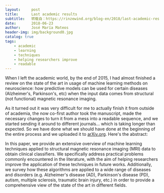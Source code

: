 ```yaml
---
layout:     post
title:      Last academic results
subtitle:   转载自：https://rinzewind.org/blog-en/2018/last-academic-results.html
date:       2018-06-23
author:     José María Mateos
header-img: img/background0.jpg
catalog: true
tags:
    - academic
    - learning
    - techniques
    - helping researchers improve
    - readable
---
```


When I left the academic world, by the end of 2015, I had almost finished a 
review on the state of the art in usage of machine learning methods on 
neuroscience: how predictive models can be used for certain diseases 
(Alzheimer's, Parkinson's, etc) when the input data comes from structural (not 
functional) magnetic resonance imaging.

As it turned out it was very difficult for me to actually finish it from outside 
of academia, the now co-first author took the manuscript, made the necessary 
changes to turn it from a mess into a readable sequence, and we started sending 
it around to different journals... which is taking longer than expected. So we 
have done what we should have done at the beginning of the entire process and we 
uploaded it to [arXiv.org](https://arxiv.org/abs/1806.03512). Here's the abstract:

> 
In this paper, we provide an extensive overview of machine learning
techniques applied to structural magnetic resonance imaging (MRI) data to
obtain clinical classifiers. We specifically address practical problems
commonly encountered in the literature, with the aim of helping researchers
improve the application of these techniques in future works. Additionally, we
survey how these algorithms are applied to a wide range of diseases and
disorders (e.g. Alzheimer's disease (AD), Parkinson's disease (PD), autism,
multiple sclerosis, traumatic brain injury, etc.) in order to provide a
comprehensive view of the state of the art in different fields. 

